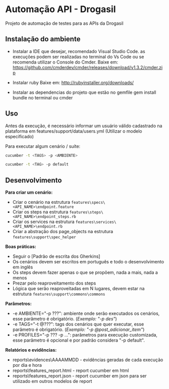# Automação API - Drogasil

Projeto de automação de testes para as APIs da Drogasil

## Instalação do ambiente

* Instalar a IDE que desejar, recomendado Visual Studio Code. as execuções podem ser realizadas no terminal do Vs Code ou
  se recomenda utilizar o Console do Cmder.
  Baixe em: https://github.com/cmderdev/cmder/releases/download/v1.3.2/cmder.zip 

* Instalar ruby
  Baixe em: http://rubyinstaller.org/downloads/

* Instalar as dependencias do projeto que estão no gemfile
  gem install bundle no terminal ou cmder

## Uso

Antes da execução, é necessário informar um usuário válido cadastrado na plataforma em features/support/data/users.yml (Utilizar o modelo especificado)

Para executar algum cenário / suíte:

```sh
cucumber -t <TAGS> -p <AMBIENTE> 
```

```sh
cucumber -t <TAG> -p default
```

## Desenvolvimento

**Para criar um cenário:**

- Criar o cenário na estrutura `features\specs\<API_NAME>\endpoint.feature`
- Criar os steps na estrutura `features\steps\<API_NAME>\endpoint_steps.rb`
- Criar os services na estrutura `features\services\<API_NAME>\endpoint.rb`
- Criar a abstração dos page_objects na estrutura `features\support\spec_helper`

**Boas práticas:**

- Seguir o [Padrão de escrita dos Gherkins]
- Os cenários devem ser escritos em português e todo o desenvolvimento em inglês
- Os steps devem fazer apenas o que se propõem, nada a mais, nada a menos
- Prezar pelo reaproveitamento dos steps
- Lógica que serão reaproveitadas em N lugares, devem estar na estrutura `features\support\commons\commons`

**Parâmetros:**

- -e AMBIENTE="-p ???": ambiente onde serão executados os cenários, esse parâmetro é obrigatório. (_Exemplo: "-p des"_)
- -e TAGS="-t @???": tags dos cenários que quer executar, esse parâmetro é obrigatório. (_Exemplo: "-p @post_adicionar_item"_)
- -e PROFILES="-p ??? -p ...": parâmetros para execução customizada, esse parâmetro é opcional e por padrão considera "-p default".

**Relatórios e evidências:**

- reports\evidences\AAAAMMDD - evidências geradas de cada execução por dia e hora
- reports\features_report.html - report cucumber em html
- reports\features_report.json - report cucumber em json para ser utilizado em outros modelos de report

